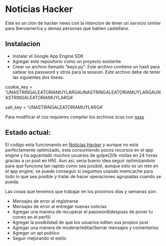 Noticias Hacker
===============

Este es un clon de hacker news con la intencion de tener un servicio similar para Iberoamerica y demas personas que hablen castellano.

Instalacion
-----------

* Instalar el Google App Engine SDK
* Agregar este repositorio como un proyecto existente
* Crear un archivo llamado "keys.py". Este archivo contiene un hash para saltear los password y otros para la session. Este archivo debe de tener las siguientes dos lineas:

cookie_key = 'UNASTRINGALEATORIAMUYLARGAUNASTRINGALEATORIAMUYLARGAUNASTRINGALEATORIAMUYLARGA'

salt_key = 'UNASTRINGALEATORIAMUYLARGA'

Para modificar el css requieres compilar los archivos scss con [sass](http://sass-lang.com/)

Estado actual:
--------------

El codigo esta funcionando en [Noticias Hacker](http://noticiashacker.com) y aunque no esta perfectamente optimizado, esta consumiendo pocos recursos en el app engine y ha aguantado muchos usuarios de golpe(20k visitas en 24 horas gracias a un post en HN).
Aun asi, seria bueno idea seguir optimizandolo para que funciona tan rapido como sea posible, aunque esto es un reto en el app engine, se puede conseguir si seguimos usando memcache para todo lo que sea posible y tratar de hacer operaciones agrupadas cuando se pueda.

Las cosas que tenemos que trabajar en los proximos dias y semanas son:

* Mensajes de error al registrarse
* Mensajes de error al entregar nuevas noticias
* Agregar una manera de recuperar el password(despues de poner tu correo en el perfil)
* Agregar la posibilidad de que los usuarios editen sus propios post
* Agregar una manera de moderar/editar/borrar mensajes y comentarios
* Agregar un api publico 
* Seguir mejorando el estilo


